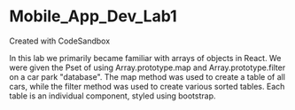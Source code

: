 # Mobile_App_Dev_Lab1
Created with CodeSandbox

In this lab we primarily became familiar with arrays of objects in React. We were given the Pset of using Array.prototype.map and Array.prototype.filter on a car park "database". The map method was used to create a table of all cars, while the filter method was used to create various sorted tables. Each table is an individual component, styled using bootstrap.  
